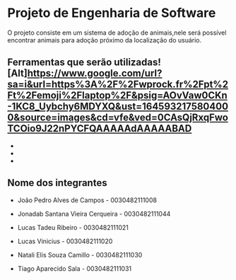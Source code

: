 # Projeto de Engenharia de Software

O projeto consiste em um sistema de adoção de animais,nele será possível encontrar animais para adoção próximo da localização do usuário.

Ferramentas que serão utilizadas![Alt]https://www.google.com/url?sa=i&url=https%3A%2F%2Fwprock.fr%2Fpt%2Ft%2Femoji%2Flaptop%2F&psig=AOvVaw0CKn-1KC8_Uybchy6MDYXQ&ust=1645932175804000&source=images&cd=vfe&ved=0CAsQjRxqFwoTCOio9J22nPYCFQAAAAAdAAAAABAD
-
-
-
-

Nome dos integrantes
-

- João Pedro Alves de Campos - 0030482111008

- Jonadab Santana Vieira Cerqueira - 0030482111044

- Lucas Tadeu Ribeiro - 0030482111021

- Lucas Vinicius - 0030482111020

- Natali Elis Souza Camillo - 0030482111030

- Tiago Aparecido Sala - 0030482111031
